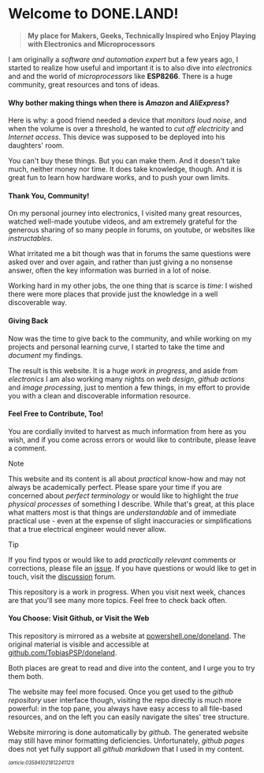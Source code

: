 ﻿# Welcome to DONE.LAND! 

> **My place for Makers, Geeks, Technically Inspired who Enjoy Playing with Electronics and Microprocessors**

I am originally a *software and automation expert* but a few years ago, I started to realize how useful and important it is to also dive into *electronics* and and the world of *microprocessors* like **ESP8266**. There is a huge community, great resources and tons of ideas. 

#### Why bother making things when there is *Amazon* and *AliExpress*?

Here is why: a good friend needed a device that *monitors loud noise*, and when the volume is over a threshold, he wanted to *cut off electricity* and *Internet access*. This device was supposed to be deployed into his daughters' room. 

You can't buy these things. But you can make them. And it doesn't take much, neither money nor time. It does take knowledge, though. And it is great fun to learn how hardware works, and to push your own limits.

#### Thank You, Community!

On my personal journey into electronics, I visited many great resources, watched well-made youtube videos, and am extremely grateful for the generous sharing of so many people in forums, on youtube, or websites like *instructables*.

What irritated me a bit though was that in forums the same questions were asked over and over again, and rather than just giving a no nonsense answer, often the key information was burried in a lot of noise.

Working hard in my other jobs, the one thing that is scarce is *time*: I wished there were more places that provide just the knowledge in a well discoverable way. 

#### Giving Back

Now was the time to give back to the community, and while working on my projects and personal learning curve, I started to take the time and *document* my findings. 

The result is this website. It is a huge *work in progress*, and aside from *electronics* I am also working many nights on *web design*, *github actions* and *image processing*, just to mention a few things, in my effort to provide you with a clean and discoverable information resource. 


#### Feel Free to Contribute, Too!

You are cordially invited to harvest as much information from here as you wish, and if you come across errors or would like to contribute, please leave a comment.

> [!NOTE]
> This website and its content is all about *practical* know-how and may not always be academically perfect. Please spare your time if you are concerned about *perfect terminology* or would like to highlight the *true physical processes* of something I describe. While that's great, at this place what matters most is that things are *understandable* and of immediate practical use - even at the expense of slight inaccuracies or simplifications that a true electrical engineer would never allow.  

> [!TIP]
> If you find typos or would like to add *practically relevant* comments or corrections, please file an [issue](https://github.com/TobiasPSP/doneland/issues). If you have questions or would like to get in touch, visit the [discussion](https://github.com/TobiasPSP/doneland/discussions) forum.
>
> This repository is a work in progress. When you visit next week, chances are that you'll see many more topics. Feel free to check back often.

#### You Choose: Visit Github, or Visit the Web
This repository is mirrored as a website at [powershell.one/doneland](https://powershell.one/doneland/). The original material is visible and accessible at [github.com/TobiasPSP/doneland](https://github.com/TobiasPSP/doneland).

Both places are great to read and dive into the content, and I urge you to try them both.

The website may feel more focused. Once you get used to the *github repository* user interface though, visiting the repo directly is much more powerful: in the top pane, you always have easy access to all file-based resources, and on the left you can easily navigate the sites' tree structure.

Website mirroring is done automatically by *github*. The generated website may still have minor formatting deficiencies. Unfortunately, *github pages* does not yet fully support all *github markdown* that I used in my content.

<sup><sub>*(article:035941021812241121)*</sub></sup>
